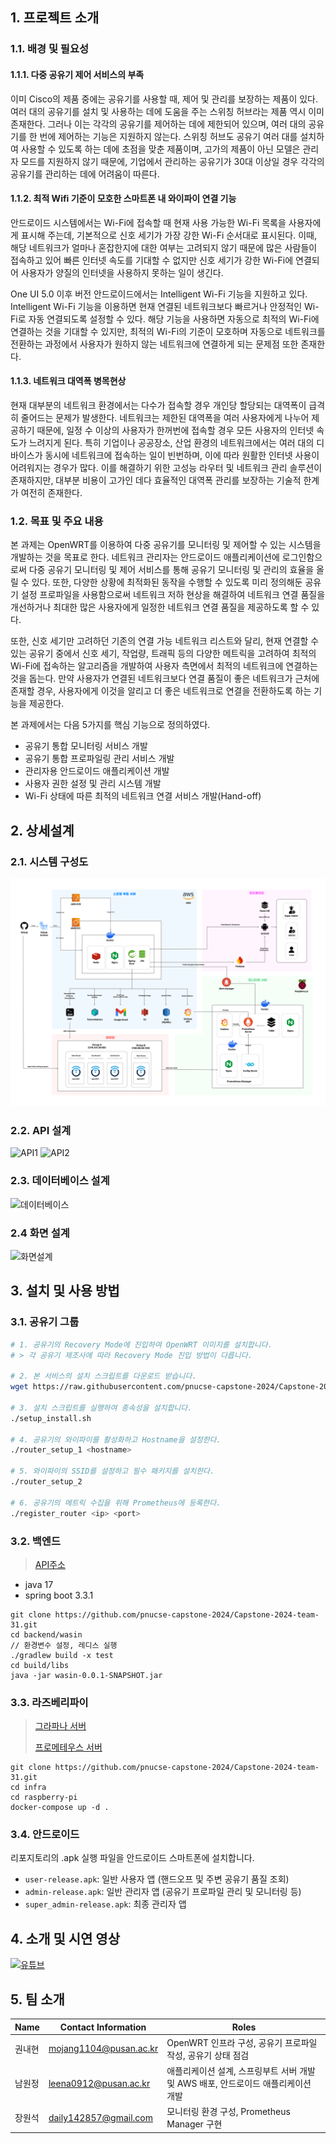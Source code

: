 ## 1. 프로젝트 소개
### 1.1. 배경 및 필요성
#### 1.1.1. 다중 공유기 제어 서비스의 부족
 이미 Cisco의 제품 중에는 공유기를 사용할 때, 제어 및 관리를 보장하는 제품이 있다. 여러 대의 공유기를 설치 및 사용하는 데에 도움을 주는 스위칭 허브라는 제품 역시 이미 존재한다. 그러나 이는 각각의 공유기를 제어하는 데에 제한되어 있으며, 여러 대의 공유기를 한 번에 제어하는 기능은 지원하지 않는다. 스위칭 허브도 공유기 여러 대를 설치하여 사용할 수 있도록 하는 데에 초점을 맞춘 제품이며, 고가의 제품이 아닌 모델은 관리자 모드를 지원하지 않기 때문에, 기업에서 관리하는 공유기가 30대 이상일 경우 각각의 공유기를 관리하는 데에 어려움이 따른다.

#### 1.1.2. 최적 Wifi 기준이 모호한 스마트폰 내 와이파이 연결 기능
안드로이드 시스템에서는 Wi-Fi에 접속할 때 현재 사용 가능한 Wi-Fi 목록을 사용자에게 표시해 주는데, 기본적으로 신호 세기가 가장 강한 Wi-Fi 순서대로 표시된다. 이때, 해당 네트워크가 얼마나 혼잡한지에 대한 여부는 고려되지 않기 때문에 많은 사람들이 접속하고 있어 빠른 인터넷 속도를 기대할 수 없지만 신호 세기가 강한 Wi-Fi에 연결되어 사용자가 양질의 인터넷을 사용하지 못하는 일이 생긴다.

One UI 5.0 이후 버전 안드로이드에서는 Intelligent Wi-Fi 기능을 지원하고 있다. Intelligent Wi-Fi 기능을 이용하면 현재 연결된 네트워크보다 빠르거나 안정적인 Wi-Fi로 자동 연결되도록 설정할 수 있다. 해당 기능을 사용하면 자동으로 최적의 Wi-Fi에 연결하는 것을 기대할 수 있지만, 최적의 Wi-Fi의 기준이 모호하며 자동으로 네트워크를 전환하는 과정에서 사용자가 원하지 않는 네트워크에 연결하게 되는 문제점 또한 존재한다.

#### 1.1.3. 네트워크 대역폭 병목현상
현재 대부분의 네트워크 환경에서는 다수가 접속할 경우 개인당 할당되는 대역폭이 급격히 줄어드는 문제가 발생한다. 네트워크는 제한된 대역폭을 여러 사용자에게 나누어 제공하기 때문에, 일정 수 이상의 사용자가 한꺼번에 접속할 경우 모든 사용자의 인터넷 속도가 느려지게 된다. 특히 기업이나 공공장소, 산업 환경의 네트워크에서는 여러 대의 디바이스가 동시에 네트워크에 접속하는 일이 빈번하며, 이에 따라 원활한 인터넷 사용이 어려워지는 경우가 많다. 이를 해결하기 위한 고성능 라우터 및 네트워크 관리 솔루션이 존재하지만, 대부분 비용이 고가인 데다 효율적인 대역폭 관리를 보장하는 기술적 한계가 여전히 존재한다.

### 1.2. 목표 및 주요 내용
본 과제는 OpenWRT를 이용하여 다중 공유기를 모니터링 및 제어할 수 있는 시스템을 개발하는 것을 목표로 한다. 네트워크 관리자는 안드로이드 애플리케이션에 로그인함으로써 다중 공유기 모니터링 및 제어 서비스를 통해 공유기 모니터링 및 관리의 효율을 올릴 수 있다. 또한, 다양한 상황에 최적화된 동작을 수행할 수 있도록 미리 정의해둔 공유기 설정 프로파일을 사용함으로써 네트워크 저하 현상을 해결하여 네트워크 연결 품질을 개선하거나 최대한 많은 사용자에게 일정한 네트워크 연결 품질을 제공하도록 할 수 있다. 

또한, 신호 세기만 고려하던 기존의 연결 가능 네트워크 리스트와 달리, 현재 연결할 수 있는 공유기 중에서 신호 세기, 작업량, 트래픽 등의 다양한 메트릭을 고려하여 최적의 Wi-Fi에 접속하는 알고리즘을 개발하여 사용자 측면에서 최적의 네트워크에 연결하는 것을 돕는다. 만약 사용자가 연결된 네트워크보다 연결 품질이 좋은 네트워크가 근처에 존재할 경우, 사용자에게 이것을 알리고 더 좋은 네트워크로 연결을 전환하도록 하는 기능을 제공한다.

본 과제에서는 다음 5가지를 핵심 기능으로 정의하였다.
- 공유기 통합 모니터링 서비스 개발
- 공유기 통합 프로파일링 관리 서비스 개발
- 관리자용 안드로이드 애플리케이션 개발
- 사용자 권한 설정 및 관리 시스템 개발 
- Wi-Fi 상태에 따른 최적의 네트워크 연결 서비스 개발(Hand-off)

## 2. 상세설계
### 2.1. 시스템 구성도
![diagram](images/01-grad-project-diagram.png)

### 2.2. API 설계
![API1](https://github.com/user-attachments/assets/96bc088a-993e-4fb0-aa9d-ce7243a0131e)
![API2](https://github.com/user-attachments/assets/34e4f878-6ef9-4d02-875a-266b3c5afd64)

### 2.3. 데이터베이스 설계
![데이터베이스](https://github.com/user-attachments/assets/8bc81b7c-37ab-42e1-b4b3-0e3e51fc3417)

### 2.4 화면 설계
![화면설계](https://github.com/user-attachments/assets/89f85e63-5bbd-457f-92c4-fb4e7cbbf841)


## 3. 설치 및 사용 방법
### 3.1. 공유기 그룹
```bash
# 1. 공유기의 Recovery Mode에 진입하여 OpenWRT 이미지를 설치합니다.
# > 각 공유기 제조사에 따라 Recovery Mode 진입 방법이 다릅니다.

# 2. 본 서비스의 설치 스크립트를 다운로드 받습니다.
wget https://raw.githubusercontent.com/pnucse-capstone-2024/Capstone-2024-team-31/refs/heads/main/infra/setup_install -O ./setup_install.sh

# 3. 설치 스크립트를 실행하여 종속성을 설치합니다.
./setup_install.sh

# 4. 공유기의 와이파이를 활성화하고 Hostname을 설정한다.
./router_setup_1 <hostname>

# 5. 와이파이의 SSID를 설정하고 필수 패키지를 설치한다.
./router_setup_2

# 6. 공유기의 메트릭 수집을 위해 Prometheus에 등록한다.
./register_router <ip> <port>
```

### 3.2. 백엔드
> [API주소](http://api.wasin.site:8080)
- java 17
- spring boot 3.3.1
```
git clone https://github.com/pnucse-capstone-2024/Capstone-2024-team-31.git
cd backend/wasin
// 환경변수 설정, 레디스 실행
./gradlew build -x test
cd build/libs
java -jar wasin-0.0.1-SNAPSHOT.jar
```

### 3.3. 라즈베리파이
> [그라파나 서버](http://grafana.daily-cotidie.com)
>
> [프로메테우스 서버](https://prometheus.daily-cotidie.com)
```
git clone https://github.com/pnucse-capstone-2024/Capstone-2024-team-31.git
cd infra
cd raspberry-pi
docker-compose up -d .
```

### 3.4. 안드로이드
리포지토리의 .apk 실행 파일을 안드로이드 스마트폰에 설치합니다.
- `user-release.apk`: 일반 사용자 앱 (핸드오프 및 주변 공유기 품질 조회)
- `admin-release.apk`: 일반 관리자 앱 (공유기 프로파일 관리 및 모니터링 등)
- `super_admin-release.apk`: 최종 관리자 앱


## 4. 소개 및 시연 영상
[![유튜브](https://img.youtube.com/vi/mBNGVh2ZdKo/0.jpg)](https://www.youtube.com/watch?v=mBNGVh2ZdKo)

## 5. 팀 소개
| Name              | Contact Information     | Roles                                                   | 
|-------------------|-------------------------|---------------------------------------------------------|
| 권내현 | mojang1104@pusan.ac.kr | OpenWRT 인프라 구성, 공유기 프로파일 작성, 공유기 상태 점검 |
| 남원정 | leena0912@pusan.ac.kr   | 애플리케이션 설계, 스프링부트 서버 개발 및 AWS 배포, 안드로이드 애플리케이션 개발 |
| 장원석 | daily142857@gmail.com   | 모니터링 환경 구성, Prometheus Manager 구현 |
